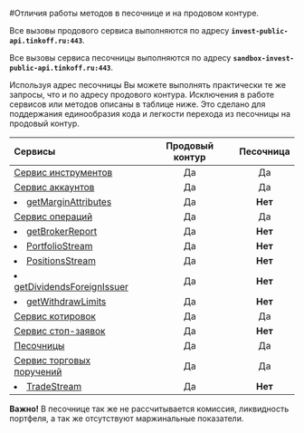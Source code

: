 #Отличия работы методов в песочнице и на продовом контуре.

Все вызовы продового сервиса выполняются по адресу **`invest-public-api.tinkoff.ru:443`**.

Все вызовы сервиса песочницы выполняются по адресу **`sandbox-invest-public-api.tinkoff.ru:443`**.

Используя адрес песочницы Вы можете выполнять практически те же запросы, что и по адресу продового контура.
Исключения в работе сервисов или методов описаны в таблице ниже. 
Это сделано для поддержания единообразия кода и легкости перехода из песочницы на продовый контур.

| Сервисы                                                                               | Продовый контур | Песочница |
|:--------------------------------------------------------------------------------------|:---------------:|:---------:|
| [Сервис инструментов](/investAPI/head-instruments/)                                   |       Да        |    Да     |
| [Сервис аккаунтов](/investAPI/head-users/)                                            |       Да        |    Да     |
| <li>[getMarginAttributes](/investAPI/users#getmarginattributes)</li>                  |       Да        |  **Нет**  |
| [Сервис операций](/investAPI/head-operations/)                                        |       Да        |    Да     |
| <li>[getBrokerReport](/investAPI/operations/#getbrokerreport)</li>                    |       Да        |  **Нет**  |
| <li>[PortfolioStream](/investAPI/operations/#portfoliostream)</li>                    |       Да        |  **Нет**  |
| <li>[PositionsStream](/investAPI/operations/#positionsstream)</li>                    |       Да        |  **Нет**  |
| <li>[getDividendsForeignIssuer](/investAPI/operations#getdividendsforeignissuer)</li> |       Да        |  **Нет**  |
| <li>[getWithdrawLimits](/investAPI/operations#getwithdrawlimits)</li>                 |       Да        |  **Нет**  |
| [Сервис котировок](/investAPI/head-marketdata/)                                       |       Да        |    Да     |
| [Сервис стоп-заявок](/investAPI/head-stoporders/)                                     |       Да        |  **Нет**  |
| [Песочницы](/investAPI/head-sandbox/)                                                 |       Да        |    Да     |
| [Сервис торговых поручений](/investAPI/head-orders/)                                  |       Да        |    Да     |
| <li>[TradeStream](/investAPI/orders/#tradesstream)</li>                               |       Да        | **Нет**   |


**Важно!** В песочнице так же не рассчитывается комиссия, ликвидность портфеля, а так же отсутствуют маржинальные показатели.